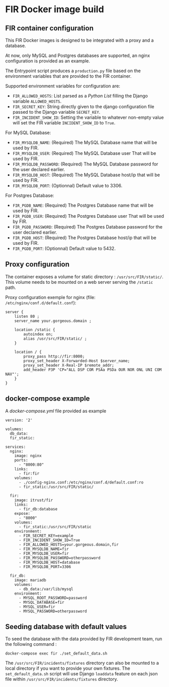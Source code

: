 # FIR Docker image build

## FIR container configuration

This FIR Docker images is designed to be integrated with a proxy and a database.

At now, only MySQL and Postgres databases are supported, an nginx configuration is provided as an example.

The Entrypoint script produces a `production.py` file based on the environment variables that are provided to the FIR container.

Supported environment variables for configuration are:

- `FIR_ALLOWED_HOSTS`: List parsed as a *Python List* filling the Django variable `ALLOWED_HOSTS`.
- `FIR_SECRET_KEY`: String directly given to the django configuration file passed to the Django variable `SECRET_KEY`.
- `FIR_INCIDENT_SHOW_ID`: Setting the variable to whatever non-empty value will set the FIR variable `INCIDENT_SHOW_ID` to `True`.

For MySQL Database:

- `FIR_MYSQLDB_NAME`: (Required) The MySQL Database name that will be used by FIR.
- `FIR_MYSQLDB_USER`: (Required) The MySQL Database user That will be used by FIR.
- `FIR_MYSQLDB_PASSWORD`: (Required) The MySQL Database password for the user declared earlier.
- `FIR_MYSQLDB_HOST`: (Required) The MySQL Database host/ip that will be used by FIR.
- `FIR_MYSQLDB_PORT`: (Optionnal) Default value to 3306.

For Postgres Database:

- `FIR_PGDB_NAME`: (Required) The Postgres Database name that will be used by FIR.
- `FIR_PGDB_USER`: (Required) The Postgres Database user That will be used by FIR.
- `FIR_PGDB_PASSWORD`: (Required) The Postgres Database password for the user declared earlier.
- `FIR_PGDB_HOST`: (Required) The Postgres Database host/ip that will be used by FIR.
- `FIR_PGDB_PORT`: (Optionnal) Default value to 5432.

## Proxy configuration

The container exposes a volume for static directory : `/usr/src/FIR/static/`. This volume needs to be mounted on a web server serving the `/static` path.

Proxy configuration exemple for nginx (file: `/etc/nginx/conf.d/default.conf`):

```
server {
    listen 80 ;
    server_name your.gorgeous.domain ;

    location /static {
        autoindex on;
        alias /usr/src/FIR/static/ ;
    }

    location / {
        proxy_pass http://fir:8000;
        proxy_set_header X-Forwarded-Host $server_name;
        proxy_set_header X-Real-IP $remote_addr;
        add_header P3P 'CP="ALL DSP COR PSAa PSDa OUR NOR ONL UNI COM NAV"';
    }
}
```

## docker-compose example

A *docker-compose.yml* file provided as example

```
version: '2'

volumes:
  db_data:
  fir_static:

services:
  nginx:
    image: nginx
    ports:
      - "8000:80"
    links:
      - fir:fir
    volumes:
      - ./config-nginx.conf:/etc/nginx/conf.d/default.conf:ro
      - fir_static:/usr/src/FIR/static/

  fir:
    image: itrust/fir
    links:
      - fir_db:database
    expose:
      - "8000"
    volumes:
      - fir_static:/usr/src/FIR/static
    environment:
      - FIR_SECRET_KEY=example
      - FIR_INCIDENT_SHOW_ID=True
      - FIR_ALLOWED_HOSTS=your.gorgeous.domain,fir
      - FIR_MYSQLDB_NAME=fir
      - FIR_MYSQLDB_USER=fir
      - FIR_MYSQLDB_PASSWORD=otherpassword
      - FIR_MYSQLDB_HOST=database
      - FIR_MYSQLDB_PORT=3306

  fir_db:
    image: mariadb
    volumes:
      - db_data:/var/lib/mysql
    environment:
      - MYSQL_ROOT_PASSWORD=password
      - MYSQL_DATABASE=fir
      - MYSQL_USER=fir
      - MYSQL_PASSWORD=otherpassword
```

## Seeding database with default values

To seed the database with the data provided by FIR development team, run the following command :

```
docker-compose exec fir ./set_default_data.sh
```

The `/usr/src/FIR/incidents/fixtures` directory can also be mounted to a local directory if you want to provide your own fixtures. The `set_default_data.sh` script will use Django `loaddata` feature on each json file within `/usr/src/FIR/incidents/fixtures` directory.
